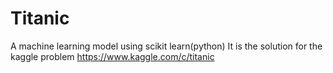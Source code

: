# Titanic
A machine learning model using scikit learn(python)
It is the solution for the kaggle problem https://www.kaggle.com/c/titanic 
